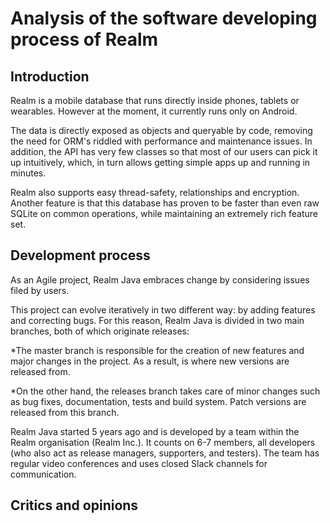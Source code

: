 # Analysis of the software developing process of Realm

## Introduction

Realm is a mobile database that runs directly inside phones, tablets or wearables. However at the moment, it currently runs only on Android.

The data is directly exposed as objects and queryable by code, removing the need for ORM's riddled with performance and maintenance issues. In addition, the API has very few classes so that most of our users can pick it up intuitively, which, in turn allows getting simple apps up and running in minutes.

Realm also supports easy thread-safety, relationships and encryption. Another feature is that this database has proven to be faster than even raw SQLite on common operations, while maintaining an extremely rich feature set.

## Development process

As an Agile project, Realm Java embraces change by considering issues filed by users.

This project can evolve iteratively in two different way: by adding features and correcting bugs. For this reason, Realm Java is divided in two main branches, both of which originate releases:

 *The master branch is responsible for the creation of new features and major changes in the project. As a result, is where new versions are released from.

 *On the other hand, the releases branch takes care of minor changes such as bug fixes, documentation, tests and build system. Patch versions are released from this branch.

Realm Java started 5 years ago and is developed by a team within the Realm organisation (Realm Inc.). It counts on 6-7 members, all developers (who also act as release managers, supporters, and testers). The team has regular video conferences and uses closed Slack channels for communication.


## Critics and opinions

